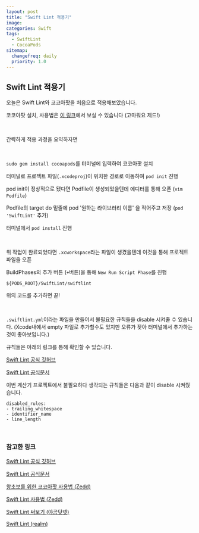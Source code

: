 ```yaml
---
layout: post
title: "Swift Lint 적용기"
image:
categories: Swift
tags: 
  - SwiftLint
  - CocoaPods
sitemap:
  changefreq: daily
  priority: 1.0
---
```


## Swift Lint 적용기

오늘은 Swift Lint와 코코아팟을 처음으로 적용해보았습니다.

코코아팟 설치, 사용법은 [이 링크](https://zeddios.tistory.com/25)에서 보실 수 있습니다 (고마워요 제드!)

<br/> 

간략하게 적용 과정을 요약하자면

<br/> 

`sudo gem install cocoapods`를 터미널에 입력하여 코코아팟 설치

터미널로 프로젝트 파일(`.xcodeproj`)이 위치한 경로로 이동하여 `pod init` 진행

pod init이 정상적으로 됐다면 Podfile이 생성되었을텐데 에디터를 통해 오픈 (`vim Podfile`)

Podfile의 target do 밑줄에 pod '원하는 라이브러리 이름' 을 적어주고 저장 (`pod 'SwiftLint'` 추가)

터미널에서 `pod install` 진행

<br/> 

위 작업이 완료되었다면 `.xcworkspace`라는 파일이 생겼을텐데 이것을 통해 프로젝트 파일을 오픈

BuildPhases의 추가 버튼 (`+`버튼)을 통해 `New Run Script Phase`를 진행

```
${PODS_ROOT}/SwiftLint/swiftlint
```

위의 코드를 추가하면 끝!



<br/> 

`.swiftlint.yml`이라는 파일을 만들어서 불필요한 규칙들을 disable 시켜줄 수 있습니다. (Xcode내에서 empty 파일로 추가할수도 있지만 오류가 잦아 터미널에서 추가하는 것이 좋아보입니다.)

규칙들은 아래의 링크를 통해 확인할 수 있습니다.

[Swift Lint 공식 깃허브](https://github.com/realm/SwiftLint)

[Swift Lint 공식문서](https://realm.github.io/SwiftLint/rule-directory.html)

이번 계산기 프로젝트에서 불필요하다 생각되는 규칙들은 다음과 같이 disable 시켜줬습니다.

```
disabled_rules:
- trailing_whitespace
- identifier_name
- line_length

```



<br/>



### 참고한 링크

[Swift Lint 공식 깃허브](https://github.com/realm/SwiftLint)

[Swift Lint 공식문서](https://realm.github.io/SwiftLint/rule-directory.html)

[왕초보를 위한 코코아팟 사용법 (Zedd)](https://zeddios.tistory.com/25)

[Swift Lint 사용법 (Zedd)](https://zeddios.tistory.com/447)

[Swift Lint 써보기 (야곰닷넷)](https://yagom.net/forums/topic/swift-lint-%EC%8D%A8%EB%B3%B4%EA%B8%B0/)

[Swift Lint (realm)](https://academy.realm.io/kr/posts/slug-jp-simard-swiftlint/)


